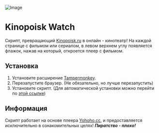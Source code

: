 ![Image](https://raw.githubusercontent.com/Kirlovon/Kinopoisk-Watch/master/image.png)

# Kinopoisk Watch
Скрипт, превращающий [Kinopoisk.ru](https://www.kinopoisk.ru/) в онлайн - кинотеатр! На каждой странице с фильмом или сериалом, в левом верхнем углу появляется флажок, нажав на который, откроется плеер с фильмом. 
 
## Установка
1. Установите расширение [Tampermonkey](https://www.tampermonkey.net/).
2. Перезапустите браузер. (Не обязательно, но лучше перезапустить)
3. Установите скрипт. (Для автоматической установки можно перейти по [этой ссылке](https://github.com/Kirlovon/Kinopoisk-Watch/raw/master/kinopoisk-watch.user.js))

## Информация
Скрипт работает на основе плеера [Yohoho.cc](https://yohoho.cc/), и предоставляется исключительно в ознакомительных целях! 
***Пиратство - плохо!***
